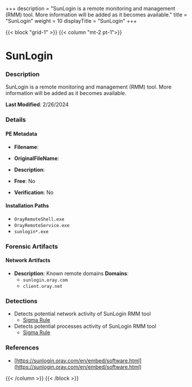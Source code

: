 +++
description = "SunLogin is a remote monitoring and management (RMM) tool. More information will be added as it becomes available."
title = "SunLogin"
weight = 10
displayTitle = "SunLogin"
+++


{{< block "grid-1" >}}
{{< column "mt-2 pt-1">}}

# SunLogin


### Description

SunLogin is a remote monitoring and management (RMM) tool. More information will be added as it becomes available.



**Last Modified**: 2/26/2024

### Details


#### PE Metadata
- **Filename**: 
- **OriginalFileName**: 
- **Description**: 


- **Free**: No

- **Verification**: No




#### Installation Paths
- `OrayRemoteShell.exe`
- `OrayRemoteService.exe`
- `sunlogin*.exe`

### Forensic Artifacts




#### Network Artifacts
- **Description**: Known remote domains  **Domains**:
    - `sunlogin.oray.com`
    - `client.oray.net`


### Detections
- Detects potential network activity of SunLogin RMM tool
  - [Sigma Rule](https://github.com/magicsword-io/LOLRMM/blob/main/detections/sigma/sunlogin_network_sigma.yml)
- Detects potential processes activity of SunLogin RMM tool
  - [Sigma Rule](https://github.com/magicsword-io/LOLRMM/blob/main/detections/sigma/sunlogin_processes_sigma.yml)

### References
- [https://sunlogin.oray.com/en/embed/software.html](https://sunlogin.oray.com/en/embed/software.html)



{{< /column >}}
{{< /block >}}
